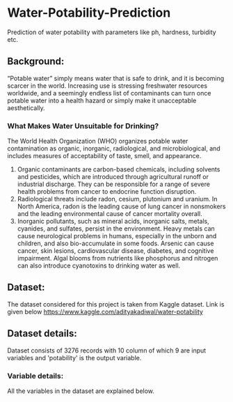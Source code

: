 # Water-Potability-Prediction
Prediction of water potability with parameters like ph, hardness, turbidity etc.

## Background:
“Potable water” simply means water that is safe to drink, and it is becoming scarcer in the world. Increasing use is stressing freshwater resources worldwide, and a seemingly endless list of contaminants can turn once potable water into a health hazard or simply make it unacceptable aesthetically.

### What Makes Water Unsuitable for Drinking?
The World Health Organization (WHO) organizes potable water contamination as organic, inorganic, radiological, and microbiological, and includes measures of acceptability of taste, smell, and appearance.
1. Organic contaminants are carbon-based chemicals, including solvents and pesticides, which are introduced through agricultural runoff or industrial discharge. They can be responsible for a range of severe health problems from cancer to endocrine function disruption.
2. Radiological threats include radon, cesium, plutonium and uranium. In North America, radon is the leading cause of lung cancer in nonsmokers and the leading environmental cause of cancer mortality overall.
3. Inorganic pollutants, such as mineral acids, inorganic salts, metals, cyanides, and sulfates, persist in the environment. Heavy metals can cause neurological problems in humans, especially in the unborn and children, and also bio-accumulate in some foods. Arsenic can cause cancer, skin lesions, cardiovascular disease, diabetes, and cognitive impairment. Algal blooms from nutrients like phosphorus and nitrogen can also introduce cyanotoxins to drinking water as well.

## Dataset:
The dataset considered for this project is taken from Kaggle dataset. Link is given below
https://www.kaggle.com/adityakadiwal/water-potability

## Dataset details:
Dataset consists of 3276 records with 10 column of which 9 are input variables and 'potability' is the output variable.

### Variable details:
All the variables in the dataset are explained below.
